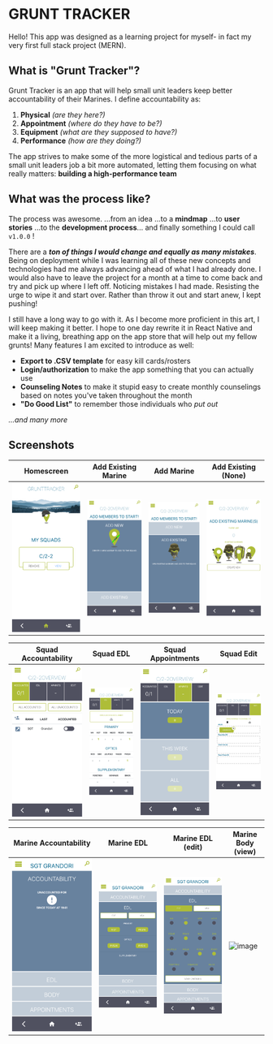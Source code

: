 # GRUNT TRACKER

Hello! This app was designed as a learning project for myself- in fact my very first full stack project (MERN).

## What is "Grunt Tracker"?

Grunt Tracker is an app that will help small unit leaders keep better accountability of their Marines. I define accountability as:

1.  **Physical** _(are they here?)_
2.  **Appointment** _(where do they have to be?)_
3.  **Equipment** _(what are they supposed to have?)_
4.  **Performance** _(how are they doing?)_

The app strives to make some of the more logistical and tedious parts of a small unit leaders job a bit more automated, letting them focusing on what really matters: **building a high-performance team**

## What was the process like?

The process was awesome.
...from an idea ...to a **mindmap** ...to **user stories** ...to the **development process**... and finally something I could call `v1.0.0` !

There are a **_ton of things I would change and equally as many mistakes_**. Being on deployment while I was learning all of these new concepts and technologies had me always advancing ahead of what I had already done. I would also have to leave the project for a month at a time to come back and try and pick up where I left off. Noticing mistakes I had made. Resisting the urge to wipe it and start over. Rather than throw it out and start anew, I kept pushing!

I still have a long way to go with it. As I become more proficient in this art, I will keep making it better. I hope to one day rewrite it in React Native and make it a living, breathing app on the app store that will help out my fellow grunts! Many features I am excited to introduce as well:

- **Export to .CSV template** for easy kill cards/rosters
- **Login/authorization** to make the app something that you can actually use
- **Counseling Notes** to make it stupid easy to create monthly counselings based on notes you've taken throughout the month
- **"Do Good List"** to remember those individuals who _put out_

_...and many more_

## Screenshots

| Homescreen                                       | Add Existing Marine                             | Add Marine                                              | Add Existing (None)                                    |
| ------------------------------------------------ | ----------------------------------------------- | ------------------------------------------------------- | ------------------------------------------------------ |
| ![image](./src/images/GT_Wiki/gt_homescreen.png) | ![image](./src/images/GT_Wiki/gt_addmarine.png) | ![image](./src/images/GT_Wiki/gt_addexistingmarine.png) | ![image](./src/images/GT_Wiki/gt_addexisting_none.png) |

| Squad Accountability                                     | Squad EDL                                          | Squad Appointments                                    | Squad Edit                                          |
| -------------------------------------------------------- | -------------------------------------------------- | ----------------------------------------------------- | --------------------------------------------------- |
| ![image](./src/images/GT_Wiki/gt_overview_accounted.png) | ![image](./src/images/GT_Wiki/gt_overview_edl.png) | ![image](./src/images/GT_Wiki/gt_overview_apmnts.png) | ![image](./src/images/GT_Wiki/gt_overview_edit.png) |

| Marine Accountability                                               | Marine EDL                                                    | Marine EDL (edit)                                             | Marine Body (view)                                            |
| ------------------------------------------------------------------- | ------------------------------------------------------------- | ------------------------------------------------------------- | ------------------------------------------------------------- |
| ![image](./src/images/GT_Wiki/gt_marineoverview_accountability.png) | ![image](./src/images/GT_Wiki/gt_marineoverview_edl_view.png) | ![image](./src/images/GT_Wiki/gt_marineoverview_edl_edit.png) | ![image](./src/images/GT_Wiki/gt_marineoverview_body_add.png) |

